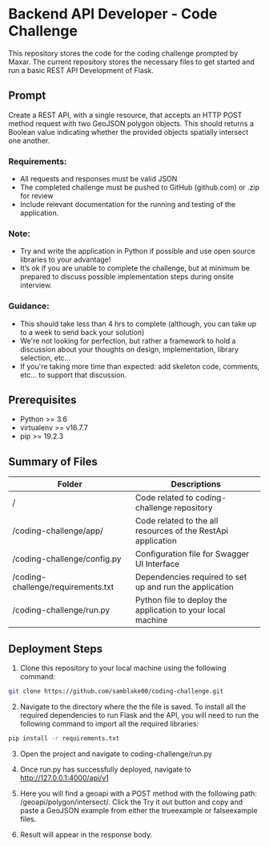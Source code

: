 # Backend API Developer - Code Challenge

This repository stores the code for the coding challenge prompted by Maxar. The current repository stores the necessary files to get started and run a basic REST API Development of Flask. 

## Prompt

Create a REST API, with a single resource, that accepts an HTTP POST method request with two GeoJSON polygon objects.
This should returns a Boolean value indicating whether the provided objects spatially intersect one another.

### Requirements:
- All requests and responses must be valid JSON
- The completed challenge must be pushed to GitHub (github.com) or .zip for review
- Include relevant documentation for the running and testing of the application.

### Note:
- Try and write the application in Python if possible and use open source libraries to your advantage!
- It’s ok if you are unable to complete the challenge, but at minimum be prepared to discuss possible implementation steps during onsite interview.

### Guidance:
- This should take less than 4 hrs to complete (although, you can take up to a week to send back your solution)
- We're not looking for perfection, but rather a framework to hold a discussion about your thoughts on design, implementation, library selection, etc...
- If you're taking more time than expected: add skeleton code, comments, etc... to support that discussion.

## Prerequisites
- Python >= 3.6
- virtualenv >= v16.7.7
- pip >= 19.2.3

## Summary of Files

|Folder|Descriptions|
|---|---|
|/|Code related to coding-challenge repository|
|/coding-challenge/app/|Code related to the all resources of the RestApi application|
|/coding-challenge/config.py|Configuration file for Swagger UI Interface|
|/coding-challenge/requirements.txt|Dependencies required to set up and run the application|
|/coding-challenge/run.py|Python file to deploy the application to your local machine|

## Deployment Steps
1. Clone this repository to your local machine using the following command:
 ```sh
git clone https://github.com/samblake00/coding-challenge.git
 ```
 
2. Navigate to the directory where the the file is saved. To install all the required dependencies to run Flask and the API, you will need to run the following command to import all the required libraries:

 ```sh
pip install -r requirements.txt
 ```
 
3. Open the project and navigate to coding-challenge/run.py

4. Once run.py has successfully deployed, navigate to http://127.0.0.1:4000/api/v1

5. Here you will find a geoapi with a POST method with the following path: /geoapi/polygon/intersect/. Click the Try it out button and copy and paste a GeoJSON example from either the trueexample or falseexample files. 

6. Result will appear in the response body.
